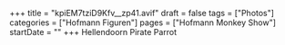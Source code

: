 +++
title = "kpiEM7tziD9Kfv__zp41.avif"
draft = false
tags = ["Photos"]
categories = ["Hofmann Figuren"]
pages = ["Hofmann Monkey Show"]
startDate = ""
+++
Hellendoorn Pirate Parrot
